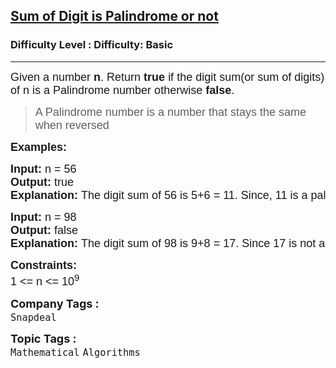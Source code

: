 <h2><a href="https://www.geeksforgeeks.org/problems/sum-of-digit-is-pallindrome-or-not2751/1?page=2&difficulty=School&sortBy=submissions">Sum of Digit is Palindrome or not</a></h2><h3>Difficulty Level : Difficulty: Basic</h3><hr><div class="problems_problem_content__Xm_eO"><p style="font-family: Nunito, Bangla738, sans-serif;"><span style="font-size: 18px; font-family: Nunito, Bangla738, sans-serif;">Given a number&nbsp;<strong style="font-family: &quot;Source Sans 3&quot;, Bangla738, sans-serif;">n</strong>. Return <strong style="font-family: &quot;Source Sans 3&quot;, Bangla738, sans-serif;">true </strong>if the digit sum(or sum of digits) of n is a Palindrome number otherwise <strong style="font-family: &quot;Source Sans 3&quot;, Bangla738, sans-serif;">false</strong>.</span></p>
<blockquote style="font-family: Nunito, Bangla738, sans-serif;">
<p style="font-family: Nunito, Bangla738, sans-serif;"><span style="font-size: 18px; font-family: Nunito, Bangla738, sans-serif;">A Palindrome number is a number that stays the same when reversed<br style="font-family: Nunito, Bangla738, sans-serif;"></span></p>
</blockquote>
<p style="font-family: Nunito, Bangla738, sans-serif;"><strong style="font-family: &quot;Source Sans 3&quot;, Bangla738, sans-serif;"><span style="font-size: 18px; font-family: Nunito, Bangla738, sans-serif;">Examples:</span></strong></p>
<pre style="font-family: Nunito, Bangla738, sans-serif;"><span style="font-size: 18px; font-family: Nunito, Bangla738, sans-serif;"><strong style="font-family: &quot;Source Sans 3&quot;, Bangla738, sans-serif;">Input: </strong>n = 56
<strong style="font-family: &quot;Source Sans 3&quot;, Bangla738, sans-serif;">Output: </strong>true
<strong style="font-family: &quot;Source Sans 3&quot;, Bangla738, sans-serif;">Explanation: </strong>The digit sum of 56 is 5+6 = 11. Since, 11 is a palindrome number.Thus, answer is true.</span></pre>
<pre style="font-family: Nunito, Bangla738, sans-serif;"><span style="font-size: 18px; font-family: Nunito, Bangla738, sans-serif;"><strong style="font-family: &quot;Source Sans 3&quot;, Bangla738, sans-serif;">Input: </strong>n = 98
<strong style="font-family: &quot;Source Sans 3&quot;, Bangla738, sans-serif;">Output: </strong>false
<strong style="font-family: &quot;Source Sans 3&quot;, Bangla738, sans-serif;">Explanation: </strong>The digit sum of 98 is 9+8 = 17. Since 17 is not a palindrome,thus, answer is false.</span></pre>
<p style="font-family: Nunito, Bangla738, sans-serif;"><span style="font-size: 18px; font-family: Nunito, Bangla738, sans-serif;"><strong style="font-family: &quot;Source Sans 3&quot;, Bangla738, sans-serif;">Constraints:</strong><br style="font-family: Nunito, Bangla738, sans-serif;">1 &lt;= n &lt;= 10<sup style="font-family: Nunito, Bangla738, sans-serif;">9</sup></span></p></div><p><span style=font-size:18px><strong>Company Tags : </strong><br><code>Snapdeal</code>&nbsp;<br><p><span style=font-size:18px><strong>Topic Tags : </strong><br><code>Mathematical</code>&nbsp;<code>Algorithms</code>&nbsp;